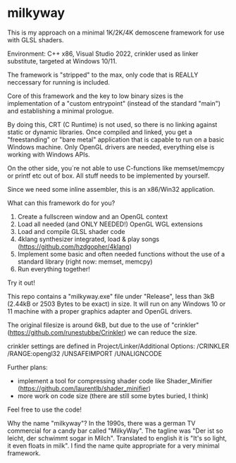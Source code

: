 # milkyway

This is my approach on a minimal 1K/2K/4K demoscene framework for use with GLSL shaders.

Environment: C++ x86, Visual Studio 2022, crinkler used as linker substitute, targeted at Windows 10/11.

The framework is "stripped" to the max, only code that is REALLY neccessary for running is included.

Core of this framework and the key to low binary sizes is the implementation of a "custom entrypoint" (instead of the standard "main") and establishing a minimal prologue.

By doing this, CRT (C Runtime) is not used, so there is no linking against static or dynamic libraries. Once compiled and linked, you get a "freestanding" or "bare metal" application that is capable to run on a basic Windows machine.
Only OpenGL drivers are needed, everything else is working with Windows APIs.

On the other side, you´re not able to use C-functions like memset/memcpy or printf etc out of box. All stuff needs to be implemented by yourself.

Since we need some inline assembler, this is an x86/Win32 application.

What can this framework do for you?

1) Create a fullscreen window and an OpenGL context
2) Load all needed (and ONLY NEEDED!) OpenGL WGL extensions
3) Load and compile GLSL shader code
4) 4klang synthesizer integrated, load & play songs (https://github.com/hzdgopher/4klang)
5) Implement some basic and often needed functions without the use of a standard library (right now: memset, memcpy)
6) Run everything together!

Try it out!

This repo contains a "milkyway.exe" file under "Release", less than 3kB (2.44kB or 2503 Bytes to be exact) in size. It will run on any Windows 10 or 11 machine with a proper graphics adapter and OpenGL drivers.

The original filesize is around 6kB, but due to the use of "crinkler" (https://github.com/runestubbe/Crinkler) we can reduce the size.

crinkler settings are defined in Project/Linker/Additional Options:
/CRINKLER /RANGE:opengl32 /UNSAFEIMPORT /UNALIGNCODE

Further plans:

- implement a tool for compressing shader code like Shader_Minifier (https://github.com/laurentlb/shader_minifier)
- more work on code size (there are still some bytes buried, I think)

Feel free to use the code!

Why the name "milkyway"? In the 1990s, there was a german TV commercial for a candy bar called "MilkyWay". The tagline was "Der ist so leicht, der schwimmt sogar in Milch". Translated to english it is "It's so light, it even floats in milk". I find the name quite appropriate for a very minimal framework.
